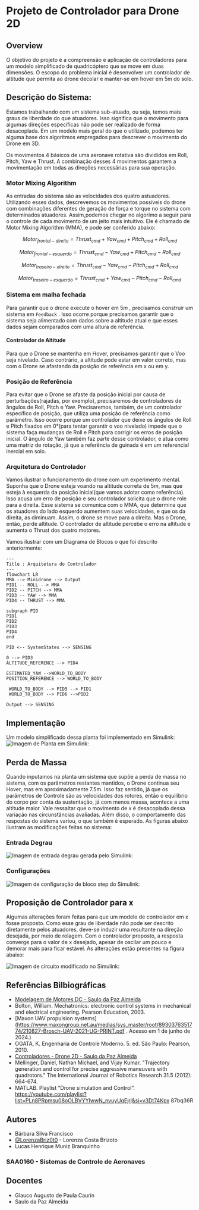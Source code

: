 
# Projeto de Controlador para Drone 2D
## Overview
O objetivo do projeto é a compreensão e aplicação de controladores para um modelo simplificado de quadricóptero que se move em duas dimensões. O escopo do problema inicial é desenvolver um controlador de altitude que permita ao drone decolar e manter-se em hover em 5m do solo.

## Descrição do Sistema:
Estamos trabalhando com um sistema sub-atuado, ou seja, temos mais graus de liberdade do que atuadores. Isso significa que o movimento para algumas direções específicas não pode ser realizado de forma desacoplada. Em um modelo mais geral do que o utilizado, podemos ter alguma base dos algoritmos empregados para descrever o movimento do Drone em 3D.

Os movimentos 4 básicos de uma aeronave rotativa são divididos em Roll, Pitch, Yaw e Thrust. A combinação desses 4 movimentos garantem a movimentação em todas as direções necessárias para sua operação.


### Motor Mixing Algorithm
As entradas do sistema são as velocidades dos quatro astuadores. Utilizando esses dados, descrevemos os movimentos possíveis do drone com combinações diferentes de geração de força e torque no sistema com determinados atuadores. Assim,podemos chegar no algorimo a seguir para o controle de cada movimento de um jeito mais intuitivo. Ele é chamado de Motor Mixing Algorithm (MMA), e pode ser conferido abaixo:

$$Motor_{frontal-direito} = Thrust_{cmd} + Yaw_{cmd} + Pitch_{cmd} + Roll_{cmd} $$

$$Motor_{frontal-esquerdo} = Thrust_{cmd} - Yaw_{cmd} + Pitch_{cmd} - Roll_{cmd} $$

$$Motor_{traseiro-direito} = Thrust_{cmd} - Yaw_{cmd} -Pitch_{cmd}  + Roll_{cmd} $$

$$Motor_{traseiro-esquerdo} =Thrust_{cmd} + Yaw_{cmd} -Pitch_{cmd} - Roll_{cmd} $$

### Sistema em malha fechada 
Para garantir que o drone execute o hover em $5 m$ , precisamos construir um sistema em ```Feedback``` . Isso ocorre porque precisamos garantir que o sistema seja alimentado com dados sobre a altitude atual e que esses dados sejam comparados com uma altura de referência.

#### Controlador de Altitude
Para que o Drone se mantenha em Hover, precisamos garantir que o Voo seja nivelado. Caso contrário, a altitude pode estar em valor correto, mas com o Drone se afastando da posição de referência em x ou em y.

### Posição de Referência
Para evitar que o Drone se afaste da posição inicial por causa de perturbações(rajadas, por exemplo), precisaremos de controladores de ângulos de Roll, Pitch e Yaw. Precisaremos, também, de um controlador específico de posição, que utiliza uma posição de referência como parâmetro. Isso ocorre porque um controlador que deixe os ângulos de Roll e Pitch fixados em 0°(para tentar garantir o voo nivelado) impede que o sistema faça mudanças de Roll e Pitch para corrigir os erros de posição inicial. O ângulo de Yaw também faz parte desse controlador, e atua como uma matriz de rotação, já que a referência de guinada é em um referencial inercial em solo.

### Arquitetura do Controlador
Vamos ilustrar o funcionamento do drone com um experimento mental. Suponha que o Drone esteja voando na altitude correta de $5m$, mas que esteja à esquerda da posição inicial(que vamos adotar como referência). Isso acusa um erro de posição e seu controlador solicita que o drone role para a direita. Esse sistema  se comunica com o MMA, que determina que os atuadores do lado esquerdo aumentem suas velocidades, e que os da direita, as diminuam. Assim, o drone se move para a direita. Mas o Drone, então, perde altitude. O controlador de altitude percebe o erro na altitude e aumenta o Thrust dos quatro motores. 

Vamos ilustrar com um Diagrama de Blocos o que foi descrito anteriormente:
```mermaid
---
Title : Arquitetura do Controlador
---
flowchart LR
MMA --> Minidrone --> Output
PID1 -- ROLL --> MMA
PID2 -- PITCH --> MMA
PID3 -- YAW --> MMA
PID4 -- THRUST --> MMA

subgraph PID
PID1 
PID2 
PID3 
PID4 
end

PID <-- SystemStates --> SENSING

0 --> PID3
ALTITUDE_REFERENCE --> PID4

ESTIMATED_YAW -->WORLD_TO_BODY
POSITION_REFERENCE --> WORLD_TO_BODY

 WORLD_TO_BODY --> PID5 --> PID1
 WORLD_TO_BODY --> PID6 -->PID2

Output --> SENSING
```

## Implementação
Um modelo simplificado dessa planta foi implementado em Simulink:
![Imagem de Planta em Simulink:](https://i.ibb.co/r0y1Dzn/Simulink.jpg)

## Perda de Massa
Quando inputamos na planta um sistema que supõe a perda de massa no sistema, com os parãmetros restantes mantidos, o Drone continua seu Hover, mas em aproximadamente 7.5m. Isso faz sentido, já que os parâmetros de Controle são as velocidades dos rotores, então o equilíbrio do corpo por conta da sustentação, já com menos massa, acontece a uma altitude maior. Vale ressaltar que o movimento de x é desacoplado dessa variação nas circunstâncias avaliadas. Além disso, o comportamento das respostas do sistema variou, o que também é esperado.
As figuras abaixo ilustram as modificações feitas no sistema:
### Entrada Degrau
![Imagem de entrada degrau gerada pelo Simulink:](https://i.ibb.co/MDVWSrT/Perda1.jpg)

### Configurações
![Imagem de configuração de bloco step do Simulink:](https://i.ibb.co/yVk7rFR/perda2.jpg)

## Proposição de Controlador para x
Algumas alterações foram feitas para que um modelo de controlador em x fosse proposto. Como esse grau de liberdade não pode ser descrito diretamente pelos atuadores, deve-se induzir uma resultante na direção desejada, por meio de rolagem. Com o controlador proposto, a resposta converge para o valor de x desejado, apesar de oscilar um pouco e demorar mais para ficar estável. As alterações estão presentes na figura abaixo:

![Imagem de circuito modificado no Simulink:](https://i.ibb.co/V9n7279/Altera1.png)



## Referências Bilbiográficas

 - [Modelagem de Motores DC - Saulo da Paz Almeida](https://doc-00-1g-prod-02-apps-viewer.googleusercontent.com/viewer2/prod-02/pdf/usn95j7fpmmicbpeidtbnds409f01978/vollffg3qc2gsr4javi2umpb9saprvbo/1720517475000/3/108605637848060273413/APznzaZReAMit9l5ZMsInqhtCcwvp5m348bI6VeVC_s1GWayIXZouR3uNhTWV6tcO8NINWuuGpwrnwjaMpaQTtZW9AfPXnB4FeyQlTZL1AqjdAZIUarE0CBHmp8CHVEmSYCX_x-7QZTX4e5APw0HCbgzbPT35QerKwTdWFYyxlXud6fpLScMosfx98izQ97gAy3z5zMSz2vIYlxXmpUh6ZP87fOAyj_6VDss9IablygkxAgm_pNQkvX3p2oyEIAC6MO0-ph6hetW-C8zld_-9tMxlfP7htOKobXQsO_3r84XbkIGyS4lSPO65jOFBlXGcJ2uXCWy12aiBOSwhHMe1OpZZZ13kkfKgozsix0aQwy_h4VeUDx6FM-OuSirnHKXFQWTv1BqV29QCVyuWbVHNTPEB7MoaxiWdCQQkxyUEgZQrF9kbUGwzc8=?authuser=0&nonce=asnmgp77mrqta&user=108605637848060273413&hash=nscmvshi28oabt8f8al7ve4s64b13s35)
 - Bolton, William. Mechatronics: electronic control systems in mechanical and electrical
engineering. Pearson Education, 2003.
 - [Maxon UAV propulsion systems](https://www.maxongroup.net.au/medias/sys_master/root/8930376351774/210827-Brosch-UAV-2021-UG-PRINT.pdf . Acesso em 1 de junho de 2024.)
 - OGATA, K. Engenharia de Controle Moderno. 5. ed. São Paulo: Pearson, 2010.
 - [Controladores - Drone 2D - Saulo da Paz Almeida](https://doc-08-7g-prod-03-apps-viewer.googleusercontent.com/viewer2/prod-03/pdf/mprnna3hsbkv2i5tf837evej0501245p/qbenbqa157vku6bitqkqjj79cpasbb85/1720531350000/3/108605637848060273413/APznzaYJYH-F-W4mpyZ6oM3MpwsLlUsDvZDn11qkcoZP7MsZ81ebrxCpiDsGk4x2qfV8y3ZVD_sO5a3l5mxylNJWgDL8EciBHFPjrX7KT-Je-uJbV5PSHdGJ_XP1HYlQOsFCJn3vsh3Dfg1p3K3RM1GbmeQLUgYDcImLMITswqrP9_9JAROQcO1KjzLSQUK-6EUIYpfeQuvOmUyHsJ_AsXtnNA0DnqKj0y8WI9RaQM3HGDYEtMM5J326YrbkajCd6YZWybOsSaE32_wGo9Vr1NCajQqSVhGQO9jK7Rul8XdhLsXnedWhepSVjvPseH5mx2lQ9idRIOsdPdQklbKwxExj7wOKhk0TVjqoNdXKaa66H9q8SQlTFam_CjYqporJqZEtm_1BI3O79TbwGbWSBwP9LougvywtgIf-_AtRtrKoV-y363ok7Zc=?authuser=0&nonce=f4kgvle7a9nga&user=108605637848060273413&hash=n8sf1mq8u1tcl67ffn3ekdotfdqiuj6b)
 - Mellinger, Daniel, Nathan Michael, and Vijay Kumar. "Trajectory generation and control
for precise aggressive maneuvers with quadrotors." The International Journal of Robotics
Research 31.5 (2012): 664-674.
 -  MATLAB. Playlist “Drone simulation and Control”.
https://youtube.com/playlist?list=PLn8PRpmsu08oOLBVYYIwwN_nvuyUqEjrj&si=v3Dt74Kpx
87bq36R

## Autores
- Bárbara Silva Francisco
- [@LorenzaBriz0t0](https://github.com/LorenzaBriz0t0) - Lorenza Costa Brizoto
- Lucas Henrique Muniz Branquinho

### SAA0160 - Sistemas de Controle de Aeronaves
## Docentes
- Glauco Augusto de Paula Caurin
- Saulo da Paz Almeida





